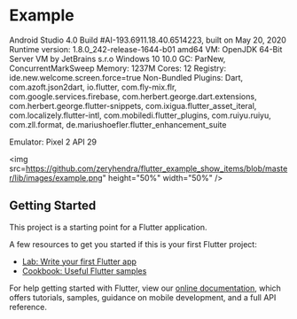 # Example

Android Studio 4.0
Build #AI-193.6911.18.40.6514223, built on May 20, 2020
Runtime version: 1.8.0_242-release-1644-b01 amd64
VM: OpenJDK 64-Bit Server VM by JetBrains s.r.o
Windows 10 10.0
GC: ParNew, ConcurrentMarkSweep
Memory: 1237M
Cores: 12
Registry: ide.new.welcome.screen.force=true
Non-Bundled Plugins: Dart, com.azoft.json2dart, io.flutter, com.fly-mix.flr, com.google.services.firebase, com.herbert.george.dart.extensions, com.herbert.george.flutter-snippets, com.ixigua.flutter_asset_iteral, com.localizely.flutter-intl, com.mobiledi.flutter_plugins, com.ruiyu.ruiyu, com.zll.format, de.mariushoefler.flutter_enhancement_suite

Emulator: Pixel 2 API 29


<img src=https://github.com/zeryhendra/flutter_example_show_items/blob/master/lib/images/example.png" height="50%" width="50%" />

## Getting Started

This project is a starting point for a Flutter application.

A few resources to get you started if this is your first Flutter project:

- [Lab: Write your first Flutter app](https://flutter.dev/docs/get-started/codelab)
- [Cookbook: Useful Flutter samples](https://flutter.dev/docs/cookbook)

For help getting started with Flutter, view our
[online documentation](https://flutter.dev/docs), which offers tutorials,
samples, guidance on mobile development, and a full API reference.
